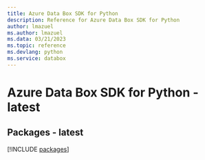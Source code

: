 ```yaml
---
title: Azure Data Box SDK for Python
description: Reference for Azure Data Box SDK for Python
author: lmazuel
ms.author: lmazuel
ms.data: 03/21/2023
ms.topic: reference
ms.devlang: python
ms.service: databox
---
```

# Azure Data Box SDK for Python - latest
## Packages - latest
[!INCLUDE [packages](data-box-index.md)]